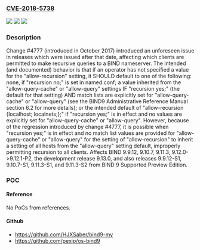 ### [CVE-2018-5738](https://cve.mitre.org/cgi-bin/cvename.cgi?name=CVE-2018-5738)
![](https://img.shields.io/static/v1?label=Product&message=BIND%209&color=blue)
![](https://img.shields.io/static/v1?label=Version&message=n%2Fa&color=blue)
![](https://img.shields.io/static/v1?label=Vulnerability&message=There%20are%20several%20potential%20problems%20which%20can%20be%20caused%20by%20improperly%20permitting%20recursive%20service%20to%20unauthorized%20clients%2C%20including%3A%0A%0A%20%20%20%20Additional%20queries%20from%20unauthorized%20clients%20may%20increase%20the%20load%20on%20a%20server%2C%20possibly%20degrading%20service%20to%20authorized%20clients.%0A%20%20%20%20Allowing%20queries%20from%20unauthorized%20clients%20can%20potentially%20allow%20a%20server%20to%20be%20co-opted%20for%20use%20in%20DNS%20reflection%20attacks.%0A%20%20%20%20An%20attacker%20may%20be%20able%20to%20deduce%20which%20queries%20a%20server%20has%20previously%20serviced%20by%20examining%20the%20results%20of%20queries%20answered%20from%20the%20cache%2C%20potentially%20leaking%20private%20information%20about%20what%20queries%20have%20been%20performed.%0A&color=brighgreen)

### Description

Change #4777 (introduced in October 2017) introduced an unforeseen issue in releases which were issued after that date, affecting which clients are permitted to make recursive queries to a BIND nameserver. The intended (and documented) behavior is that if an operator has not specified a value for the "allow-recursion" setting, it SHOULD default to one of the following: none, if "recursion no;" is set in named.conf; a value inherited from the "allow-query-cache" or "allow-query" settings IF "recursion yes;" (the default for that setting) AND match lists are explicitly set for "allow-query-cache" or "allow-query" (see the BIND9 Administrative Reference Manual section 6.2 for more details); or the intended default of "allow-recursion {localhost; localnets;};" if "recursion yes;" is in effect and no values are explicitly set for "allow-query-cache" or "allow-query". However, because of the regression introduced by change #4777, it is possible when "recursion yes;" is in effect and no match list values are provided for "allow-query-cache" or "allow-query" for the setting of "allow-recursion" to inherit a setting of all hosts from the "allow-query" setting default, improperly permitting recursion to all clients. Affects BIND 9.9.12, 9.10.7, 9.11.3, 9.12.0->9.12.1-P2, the development release 9.13.0, and also releases 9.9.12-S1, 9.10.7-S1, 9.11.3-S1, and 9.11.3-S2 from BIND 9 Supported Preview Edition.

### POC

#### Reference
No PoCs from references.

#### Github
- https://github.com/HJXSaber/bind9-my
- https://github.com/pexip/os-bind9

